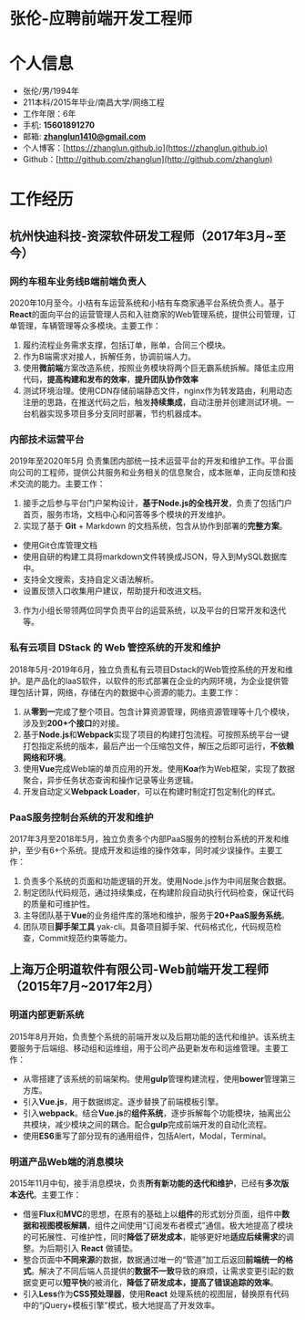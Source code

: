 # 张伦-应聘前端开发工程师

# 个人信息

* 张伦/男/1994年
* 211本科/2015年毕业/南昌大学/网络工程
* 工作年限：6年
* 手机: **15601891270**
* 邮箱: **zhanglun1410@gmail.com**
* 个人博客：[https://zhanglun.github.io](https://zhanglun.github.io)
* Github：[http://github.com/zhanglun](http://github.com/zhanglun)

# 工作经历

## 杭州快迪科技-资深软件研发工程师（2017年3月~至今）

### **网约车租车业务线B端前端负责人**

2020年10月至今。小桔有车运营系统和小桔有车商家通平台系统负责人。基于**React**的面向平台的运营管理人员和入驻商家的Web管理系统，提供公司管理，订单管理，车辆管理等众多模块。主要工作：

1. 履约流程业务需求支撑，包括订单，账单，合同三个模块。
2. 作为B端需求对接人，拆解任务，协调前端人力。
3. 使用**微前端**方案改造系统，按照业务模块将两个巨无霸系统拆解。降低主应用代码，**提高构建和发布的效率**，**提升团队协作效率**
4. 测试环境治理。使用CDN存储前端静态文件，nginx作为转发路由，利用动态注册的思路，在推送代码之后，触发**持续集成**，自动注册并创建测试环境。一台机器实现多项目多分支同时部署，节约机器成本。

### **内部技术运营平台**

2019年至2020年5月 负责集团内部统一技术运营平台的开发和维护工作。平台面向公司的工程师，提供公共服务和业务相关的信息聚合，成本账单，正向反馈和技术交流的能力。主要工作：

1. 接手之后参与平台门户架构设计，**基于Node.js的全栈开发**，负责了包括门户首页，服务市场，文档中心和问答等多个模块的开发维护。
2. 实现了基于 **Git** + Markdown 的文档系统，包含从协作到部署的**完整方案**。
  * 使用Git仓库管理文档
  * 使用自研的构建工具将markdown文件转换成JSON，导入到MySQL数据库中。
  * 支持全文搜索，支持自定义语法解析。
  * 设置反馈入口收集用户建议，帮助提升和改进文档。
3. 作为小组长带领两位同学负责平台的运营系统，以及平台的日常开发和迭代等。

### **私有云项目 DStack 的 Web 管控系统的开发和维护**

2018年5月-2019年6月，独立负责私有云项目Dstack的Web管控系统的开发和维护。是产品化的IaaS软件，以软件的形式部署在企业的内网环境，为企业提供管理包括计算，网络，存储在内的数据中心资源的能力。主要工作：

1. 从**零到一**完成了整个项目。包含计算资源管理，网络资源管理等十几个模块，涉及到**200+个接口**的对接。
2. 基于**Node.js**和**Webpack**实现了项目的构建打包流程。可按照系统平台一键打包指定系统的版本，最后产出一个压缩包文件，解压之后即可运行，**不依赖网络和环境**。
3. 使用**Vue**完成Web端的单页应用的开发。使用**Koa**作为Web框架，实现了数据聚合，异步任务状态查询和操作记录等业务逻辑。
4. 开发自动定义**Webpack Loader**，可以在构建时制定打包定制化的样式。

### **PaaS服务控制台系统的开发和维护**

2017年3月至2018年5月，独立负责多个内部PaaS服务的控制台系统的开发和维护，至少有6+个系统。提成开发和运维的操作效率，同时减少误操作。主要工作：

1. 负责多个系统的页面和功能逻辑的开发。使用Node.js作为中间层聚合数据。
2. 制定团队代码规范，通过持续集成，在构建阶段自动执行代码检查，保证代码的质量和可维护性。
3. 主导团队基于**Vue**的业务组件库的落地和维护，服务于**20+PaaS服务系统**。
4. 团队项目**脚手架工具** yak-cli。具备项目脚手架、代码格式化，代码规范检查，Commit规范约束等能力。

## 上海万企明道软件有限公司-Web前端开发工程师（2015年7月~2017年2月）

### **明道内部更新系统**

2015年8月开始，负责整个系统的前端开发以及后期功能的迭代和维护。该系统主要服务于后端组、移动组和运维组，用于公司产品更新发布和运维管理。主要工作：

* 从零搭建了该系统的前端架构。使用**gulp**管理构建流程，使用**bower**管理第三方库。
* 引入**Vue.js**，用于数据绑定。逐步替换了前端模板引擎。
* 引入**webpack**。结合**Vue.js**的**组件系统**，逐步拆解每个功能模块，抽离出公共模块，减少模块之间的耦合。配合**gulp**完成前端开发的自动化流程。
* 使用**ES6**重写了部分现有的通用组件，包括Alert，Modal，Terminal。

### **明道产品Web端的消息模块**

2015年11月中旬，接手消息模块，负责**所有新功能的迭代和维护**，已经有**多次版本迭代**。主要工作：

* 借鉴**Flux**和**MVC**的思想，在原有的基础上以**组件**的形式划分页面，组件中**数据和视图模板解耦**，组件之间使用“订阅发布者模式”通信。极大地提高了模块的可拓展性、可维护性，同时**降低了研发成本**，能够更好地**适应后续需求**的调整。为后期引入 **React** 做铺垫。
* 整合页面中**不同来源**的数据，数据通过唯一的“管道”加工后返回**前端统一的格式**。解决了不同后端人员提供的**数据不一致**导致的麻烦，让需求变更引起的数据变更可以**短平快**的被消化，**降低了研发成本，提高了错误追踪的效率**。
* 引入**Less**作为**CSS预处理器**，使用**React** 处理系统的视图层，替换原有代码中的“jQuery+模板引擎”模式，极大地提高了开发效率。
